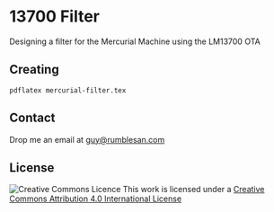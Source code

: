# 13700 Filter

Designing a filter for the Mercurial Machine using the LM13700 OTA

## Creating

`pdflatex mercurial-filter.tex`

## Contact

Drop me an email at guy@rumblesan.com


## License

![Creative Commons Licence]("https://i.creativecommons.org/l/by/4.0/88x31.png")
This work is licensed under a [Creative Commons Attribution 4.0 International License]("http://creativecommons.org/licenses/by/4.0/")
